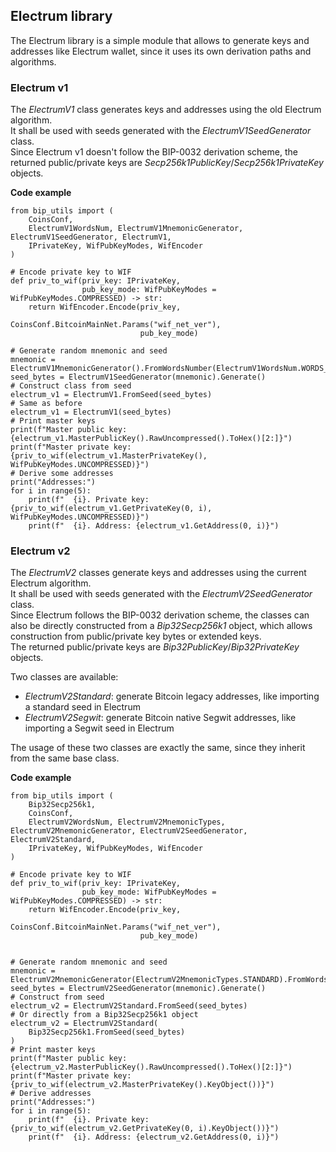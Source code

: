 ## Electrum library

The Electrum library is a simple module that allows to generate keys and addresses like Electrum wallet, since it uses
its own derivation paths and algorithms.

### Electrum v1

The *ElectrumV1* class generates keys and addresses using the old Electrum algorithm.\
It shall be used with seeds generated with the *ElectrumV1SeedGenerator* class.\
Since Electrum v1 doesn't follow the BIP-0032 derivation scheme, the returned public/private keys are 
*Secp256k1PublicKey*/*Secp256k1PrivateKey* objects.

**Code example**

    from bip_utils import (
        CoinsConf,
        ElectrumV1WordsNum, ElectrumV1MnemonicGenerator, ElectrumV1SeedGenerator, ElectrumV1,
        IPrivateKey, WifPubKeyModes, WifEncoder
    )
    
    # Encode private key to WIF
    def priv_to_wif(priv_key: IPrivateKey,
                    pub_key_mode: WifPubKeyModes = WifPubKeyModes.COMPRESSED) -> str:
        return WifEncoder.Encode(priv_key,
                                 CoinsConf.BitcoinMainNet.Params("wif_net_ver"),
                                 pub_key_mode)
    
    # Generate random mnemonic and seed
    mnemonic = ElectrumV1MnemonicGenerator().FromWordsNumber(ElectrumV1WordsNum.WORDS_NUM_12)
    seed_bytes = ElectrumV1SeedGenerator(mnemonic).Generate()
    # Construct class from seed
    electrum_v1 = ElectrumV1.FromSeed(seed_bytes)
    # Same as before
    electrum_v1 = ElectrumV1(seed_bytes)
    # Print master keys
    print(f"Master public key: {electrum_v1.MasterPublicKey().RawUncompressed().ToHex()[2:]}")
    print(f"Master private key: {priv_to_wif(electrum_v1.MasterPrivateKey(), WifPubKeyModes.UNCOMPRESSED)}")
    # Derive some addresses
    print("Addresses:")
    for i in range(5):
        print(f"  {i}. Private key: {priv_to_wif(electrum_v1.GetPrivateKey(0, i), WifPubKeyModes.UNCOMPRESSED)}")
        print(f"  {i}. Address: {electrum_v1.GetAddress(0, i)}")
    
### Electrum v2

The *ElectrumV2* classes generate keys and addresses using the current Electrum algorithm.\
It shall be used with seeds generated with the *ElectrumV2SeedGenerator* class.\
Since Electrum follows the BIP-0032 derivation scheme, the classes can also be directly constructed from a *Bip32Secp256k1* object,
which allows construction from public/private key bytes or extended keys.\
The returned public/private keys are *Bip32PublicKey*/*Bip32PrivateKey* objects.

Two classes are available:
- *ElectrumV2Standard*: generate Bitcoin legacy addresses, like importing a standard seed in Electrum
- *ElectrumV2Segwit*: generate Bitcoin native Segwit addresses, like importing a Segwit seed in Electrum

The usage of these two classes are exactly the same, since they inherit from the same base class.

**Code example**

    from bip_utils import (
        Bip32Secp256k1,
        CoinsConf,
        ElectrumV2WordsNum, ElectrumV2MnemonicTypes, ElectrumV2MnemonicGenerator, ElectrumV2SeedGenerator, ElectrumV2Standard,
        IPrivateKey, WifPubKeyModes, WifEncoder
    )
    
    # Encode private key to WIF
    def priv_to_wif(priv_key: IPrivateKey,
                    pub_key_mode: WifPubKeyModes = WifPubKeyModes.COMPRESSED) -> str:
        return WifEncoder.Encode(priv_key,
                                 CoinsConf.BitcoinMainNet.Params("wif_net_ver"),
                                 pub_key_mode)
    
    
    # Generate random mnemonic and seed
    mnemonic = ElectrumV2MnemonicGenerator(ElectrumV2MnemonicTypes.STANDARD).FromWordsNumber(ElectrumV2WordsNum.WORDS_NUM_12)
    seed_bytes = ElectrumV2SeedGenerator(mnemonic).Generate()
    # Construct from seed
    electrum_v2 = ElectrumV2Standard.FromSeed(seed_bytes)
    # Or directly from a Bip32Secp256k1 object
    electrum_v2 = ElectrumV2Standard(
        Bip32Secp256k1.FromSeed(seed_bytes)
    )
    # Print master keys
    print(f"Master public key: {electrum_v2.MasterPublicKey().RawUncompressed().ToHex()[2:]}")
    print(f"Master private key: {priv_to_wif(electrum_v2.MasterPrivateKey().KeyObject())}")
    # Derive addresses
    print("Addresses:")
    for i in range(5):
        print(f"  {i}. Private key: {priv_to_wif(electrum_v2.GetPrivateKey(0, i).KeyObject())}")
        print(f"  {i}. Address: {electrum_v2.GetAddress(0, i)}")

